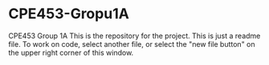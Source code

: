 # CPE453-Gropu1A
CPE453 Group 1A
This is the repository for the project.
This is just a readme file. To work on code, select another file, or select the "new file button" on the upper right corner of this window.
